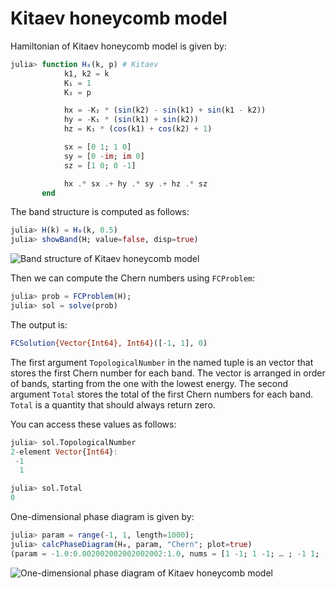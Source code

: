 # Kitaev honeycomb model

Hamiltonian of Kitaev honeycomb model is given by:

```julia
julia> function H₀(k, p) # Kitaev
            k1, k2 = k
            K₁ = 1
            K₂ = p

            hx = -K₂ * (sin(k2) - sin(k1) + sin(k1 - k2))
            hy = -K₁ * (sin(k1) + sin(k2))
            hz = K₁ * (cos(k1) + cos(k2) + 1)

            sx = [0 1; 1 0]
            sy = [0 -im; im 0]
            sz = [1 0; 0 -1]

            hx .* sx .+ hy .* sy .+ hz .* sz
       end
```

The band structure is computed as follows:

```julia
julia> H(k) = H₀(k, 0.5)
julia> showBand(H; value=false, disp=true)
```


![Band structure of Kitaev honeycomb model](https://github.com/KskAdch/TopologicalNumbers.jl/assets/139373570/68e8a814-7f5d-4a9c-9abb-2dad90e808e9)


Then we can compute the Chern numbers using `FCProblem`:

```julia
julia> prob = FCProblem(H);
julia> sol = solve(prob)
```

The output is:

```julia
FCSolution{Vector{Int64}, Int64}([-1, 1], 0)
```

The first argument `TopologicalNumber` in the named tuple is an vector that stores the first Chern number for each band. 
The vector is arranged in order of bands, starting from the one with the lowest energy.
The second argument `Total` stores the total of the first Chern numbers for each band.
`Total` is a quantity that should always return zero.

You can access these values as follows:

```julia
julia> sol.TopologicalNumber
2-element Vector{Int64}:
 -1
  1

julia> sol.Total
0
```


One-dimensional phase diagram is given by:

```julia
julia> param = range(-1, 1, length=1000);
julia> calcPhaseDiagram(H₀, param, "Chern"; plot=true)
(param = -1.0:0.002002002002002002:1.0, nums = [1 -1; 1 -1; … ; -1 1; -1 1])
```

![One-dimensional phase diagram of Kitaev honeycomb model](https://github.com/KskAdch/TopologicalNumbers.jl/assets/139373570/1af15ce6-6274-4816-b0c6-50a8762c18a6)

